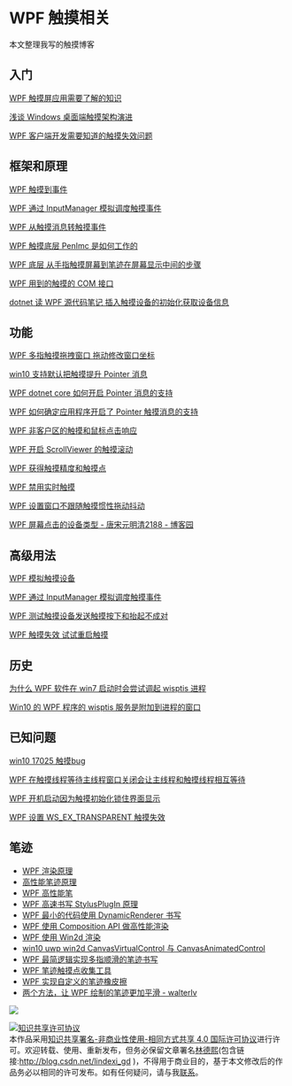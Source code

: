 # WPF 触摸相关

本文整理我写的触摸博客

<!--more-->
<!-- CreateTime:5/29/2020 4:56:25 PM -->

## 入门

[WPF 触摸屏应用需要了解的知识](https://blog.lindexi.com/post/WPF-%E8%A7%A6%E6%91%B8%E5%B1%8F%E5%BA%94%E7%94%A8%E9%9C%80%E8%A6%81%E4%BA%86%E8%A7%A3%E7%9A%84%E7%9F%A5%E8%AF%86.html )

[浅谈 Windows 桌面端触摸架构演进](https://blog.lindexi.com/post/%E6%B5%85%E8%B0%88-Windows-%E6%A1%8C%E9%9D%A2%E7%AB%AF%E8%A7%A6%E6%91%B8%E6%9E%B6%E6%9E%84%E6%BC%94%E8%BF%9B.html )

[WPF 客户端开发需要知道的触摸失效问题](https://blog.lindexi.com/post/WPF-%E5%AE%A2%E6%88%B7%E7%AB%AF%E5%BC%80%E5%8F%91%E9%9C%80%E8%A6%81%E7%9F%A5%E9%81%93%E7%9A%84%E8%A7%A6%E6%91%B8%E5%A4%B1%E6%95%88%E9%97%AE%E9%A2%98.html )

## 框架和原理

[WPF 触摸到事件](https://blog.lindexi.com/post/WPF-%E8%A7%A6%E6%91%B8%E5%88%B0%E4%BA%8B%E4%BB%B6.html )

[WPF 通过 InputManager 模拟调度触摸事件](https://blog.lindexi.com/post/WPF-%E9%80%9A%E8%BF%87-InputManager-%E6%A8%A1%E6%8B%9F%E8%B0%83%E5%BA%A6%E8%A7%A6%E6%91%B8%E4%BA%8B%E4%BB%B6.html )

[WPF 从触摸消息转触摸事件](https://blog.lindexi.com/post/WPF-%E4%BB%8E%E8%A7%A6%E6%91%B8%E6%B6%88%E6%81%AF%E8%BD%AC%E8%A7%A6%E6%91%B8%E4%BA%8B%E4%BB%B6.html )

[WPF 触摸底层 PenImc 是如何工作的](https://blog.lindexi.com/post/WPF-%E8%A7%A6%E6%91%B8%E5%BA%95%E5%B1%82-PenImc-%E6%98%AF%E5%A6%82%E4%BD%95%E5%B7%A5%E4%BD%9C%E7%9A%84.html )

[WPF 底层 从手指触摸屏幕到笔迹在屏幕显示中间的步骤](https://blog.lindexi.com/post/WPF-%E5%BA%95%E5%B1%82-%E4%BB%8E%E6%89%8B%E6%8C%87%E8%A7%A6%E6%91%B8%E5%B1%8F%E5%B9%95%E5%88%B0%E7%AC%94%E8%BF%B9%E5%9C%A8%E5%B1%8F%E5%B9%95%E6%98%BE%E7%A4%BA%E4%B8%AD%E9%97%B4%E7%9A%84%E6%AD%A5%E9%AA%A4.html )

[WPF 用到的触摸的 COM 接口](https://blog.lindexi.com/post/WPF-%E7%94%A8%E5%88%B0%E7%9A%84%E8%A7%A6%E6%91%B8%E7%9A%84-COM-%E6%8E%A5%E5%8F%A3.html )

[dotnet 读 WPF 源代码笔记 插入触摸设备的初始化获取设备信息](https://blog.lindexi.com/post/dotnet-%E8%AF%BB-WPF-%E6%BA%90%E4%BB%A3%E7%A0%81%E7%AC%94%E8%AE%B0-%E6%8F%92%E5%85%A5%E8%A7%A6%E6%91%B8%E8%AE%BE%E5%A4%87%E7%9A%84%E5%88%9D%E5%A7%8B%E5%8C%96%E8%8E%B7%E5%8F%96%E8%AE%BE%E5%A4%87%E4%BF%A1%E6%81%AF.html )

## 功能

[WPF 多指触摸拖拽窗口 拖动修改窗口坐标](https://blog.lindexi.com/post/WPF-%E5%A4%9A%E6%8C%87%E8%A7%A6%E6%91%B8%E6%8B%96%E6%8B%BD%E7%AA%97%E5%8F%A3-%E6%8B%96%E5%8A%A8%E4%BF%AE%E6%94%B9%E7%AA%97%E5%8F%A3%E5%9D%90%E6%A0%87.html )

[win10 支持默认把触摸提升 Pointer 消息](https://blog.lindexi.com/post/win10-%E6%94%AF%E6%8C%81%E9%BB%98%E8%AE%A4%E6%8A%8A%E8%A7%A6%E6%91%B8%E6%8F%90%E5%8D%87-Pointer-%E6%B6%88%E6%81%AF.html )

[WPF dotnet core 如何开启 Pointer 消息的支持](https://blog.lindexi.com/post/WPF-dotnet-core-%E5%A6%82%E4%BD%95%E5%BC%80%E5%90%AF-Pointer-%E6%B6%88%E6%81%AF%E7%9A%84%E6%94%AF%E6%8C%81.html )

[WPF 如何确定应用程序开启了 Pointer 触摸消息的支持](https://blog.lindexi.com/post/WPF-%E5%A6%82%E4%BD%95%E7%A1%AE%E5%AE%9A%E5%BA%94%E7%94%A8%E7%A8%8B%E5%BA%8F%E5%BC%80%E5%90%AF%E4%BA%86-Pointer-%E8%A7%A6%E6%91%B8%E6%B6%88%E6%81%AF%E7%9A%84%E6%94%AF%E6%8C%81.html )

[WPF 非客户区的触摸和鼠标点击响应](https://blog.lindexi.com/post/WPF-%E9%9D%9E%E5%AE%A2%E6%88%B7%E5%8C%BA%E7%9A%84%E8%A7%A6%E6%91%B8%E5%92%8C%E9%BC%A0%E6%A0%87%E7%82%B9%E5%87%BB%E5%93%8D%E5%BA%94.html )

[WPF 开启 ScrollViewer 的触摸滚动](https://blog.lindexi.com/post/WPF-%E5%BC%80%E5%90%AF-ScrollViewer-%E7%9A%84%E8%A7%A6%E6%91%B8%E6%BB%9A%E5%8A%A8.html )

[WPF 获得触摸精度和触摸点](https://blog.lindexi.com/post/WPF-%E8%8E%B7%E5%BE%97%E8%A7%A6%E6%91%B8%E7%B2%BE%E5%BA%A6%E5%92%8C%E8%A7%A6%E6%91%B8%E7%82%B9.html )

[WPF 禁用实时触摸](https://blog.lindexi.com/post/WPF-%E7%A6%81%E7%94%A8%E5%AE%9E%E6%97%B6%E8%A7%A6%E6%91%B8.html )

[WPF 设置窗口不跟随触摸惯性拖动抖动](https://blog.lindexi.com/post/WPF-%E8%AE%BE%E7%BD%AE%E7%AA%97%E5%8F%A3%E4%B8%8D%E8%B7%9F%E9%9A%8F%E8%A7%A6%E6%91%B8%E6%83%AF%E6%80%A7%E6%8B%96%E5%8A%A8%E6%8A%96%E5%8A%A8.html )

[WPF 屏幕点击的设备类型 - 唐宋元明清2188 - 博客园](https://www.cnblogs.com/kybs0/p/14888287.html )

## 高级用法

[WPF 模拟触摸设备](https://blog.lindexi.com/post/WPF-%E6%A8%A1%E6%8B%9F%E8%A7%A6%E6%91%B8%E8%AE%BE%E5%A4%87.html )

[WPF 通过 InputManager 模拟调度触摸事件](https://blog.lindexi.com/post/WPF-%E9%80%9A%E8%BF%87-InputManager-%E6%A8%A1%E6%8B%9F%E8%B0%83%E5%BA%A6%E8%A7%A6%E6%91%B8%E4%BA%8B%E4%BB%B6.html )

[WPF 测试触摸设备发送触摸按下和抬起不成对](https://blog.lindexi.com/post/WPF-%E6%B5%8B%E8%AF%95%E8%A7%A6%E6%91%B8%E8%AE%BE%E5%A4%87%E5%8F%91%E9%80%81%E8%A7%A6%E6%91%B8%E6%8C%89%E4%B8%8B%E5%92%8C%E6%8A%AC%E8%B5%B7%E4%B8%8D%E6%88%90%E5%AF%B9.html )

[WPF 触摸失效 试试重启触摸](https://blog.lindexi.com/post/WPF-%E8%A7%A6%E6%91%B8%E5%A4%B1%E6%95%88-%E8%AF%95%E8%AF%95%E9%87%8D%E5%90%AF%E8%A7%A6%E6%91%B8.html )

## 历史

[为什么 WPF 软件在 win7 启动时会尝试调起 wisptis 进程](https://blog.lindexi.com/post/%E4%B8%BA%E4%BB%80%E4%B9%88-WPF-%E8%BD%AF%E4%BB%B6%E5%9C%A8-win7-%E5%90%AF%E5%8A%A8%E6%97%B6%E4%BC%9A%E5%B0%9D%E8%AF%95%E8%B0%83%E8%B5%B7-wisptis-%E8%BF%9B%E7%A8%8B.html)

[Win10 的 WPF 程序的 wisptis 服务是附加到进程的窗口](https://blog.lindexi.com/post/Win10-%E7%9A%84-WPF-%E7%A8%8B%E5%BA%8F%E7%9A%84-wisptis-%E6%9C%8D%E5%8A%A1%E6%98%AF%E9%99%84%E5%8A%A0%E5%88%B0%E8%BF%9B%E7%A8%8B%E7%9A%84%E7%AA%97%E5%8F%A3.html)

## 已知问题

[win10 17025 触摸bug](https://blog.lindexi.com/post/win10-17025-%E8%A7%A6%E6%91%B8bug.html )

[WPF 在触摸线程等待主线程窗口关闭会让主线程和触摸线程相互等待](https://blog.lindexi.com/post/WPF-%E5%9C%A8%E8%A7%A6%E6%91%B8%E7%BA%BF%E7%A8%8B%E7%AD%89%E5%BE%85%E4%B8%BB%E7%BA%BF%E7%A8%8B%E7%AA%97%E5%8F%A3%E5%85%B3%E9%97%AD%E4%BC%9A%E8%AE%A9%E4%B8%BB%E7%BA%BF%E7%A8%8B%E5%92%8C%E8%A7%A6%E6%91%B8%E7%BA%BF%E7%A8%8B%E7%9B%B8%E4%BA%92%E7%AD%89%E5%BE%85.html )

[WPF 开机启动因为触摸初始化锁住界面显示](https://blog.lindexi.com/post/WPF-%E5%BC%80%E6%9C%BA%E5%90%AF%E5%8A%A8%E5%9B%A0%E4%B8%BA%E8%A7%A6%E6%91%B8%E5%88%9D%E5%A7%8B%E5%8C%96%E9%94%81%E4%BD%8F%E7%95%8C%E9%9D%A2%E6%98%BE%E7%A4%BA.html )

[WPF 设置 WS_EX_TRANSPARENT 触摸失效](https://blog.lindexi.com/post/WPF-%E8%AE%BE%E7%BD%AE-WS_EX_TRANSPARENT-%E8%A7%A6%E6%91%B8%E5%A4%B1%E6%95%88.html )

## 笔迹

- [WPF 渲染原理](https://lindexi.gitee.io/post/WPF-%E6%B8%B2%E6%9F%93%E5%8E%9F%E7%90%86.html )
- [高性能笔迹原理](https://blog.lindexi.com/post/%E9%AB%98%E6%80%A7%E8%83%BD%E7%AC%94%E8%BF%B9%E5%8E%9F%E7%90%86.html)
- [WPF 高性能笔](https://blog.lindexi.com/post/WPF-%E9%AB%98%E6%80%A7%E8%83%BD%E7%AC%94.html ) 
- [WPF 高速书写 StylusPlugIn 原理](https://blog.lindexi.com/post/WPF-%E9%AB%98%E9%80%9F%E4%B9%A6%E5%86%99-StylusPlugIn-%E5%8E%9F%E7%90%86.html )
- [WPF 最小的代码使用 DynamicRenderer 书写](https://blog.lindexi.com/post/WPF-%E6%9C%80%E5%B0%8F%E7%9A%84%E4%BB%A3%E7%A0%81%E4%BD%BF%E7%94%A8-DynamicRenderer-%E4%B9%A6%E5%86%99.html )
- [WPF 使用 Composition API 做高性能渲染](https://blog.lindexi.com/post/WPF-%E4%BD%BF%E7%94%A8-Composition-API-%E5%81%9A%E9%AB%98%E6%80%A7%E8%83%BD%E6%B8%B2%E6%9F%93.html )
- [WPF 使用 Win2d 渲染](https://blog.lindexi.com/post/WPF-%E4%BD%BF%E7%94%A8-Win2d-%E6%B8%B2%E6%9F%93.html )
- [win10 uwp win2d CanvasVirtualControl 与 CanvasAnimatedControl](https://blog.lindexi.com/post/win10-uwp-win2d-CanvasVirtualControl-%E4%B8%8E-CanvasAnimatedControl.html )
- [WPF 最简逻辑实现多指顺滑的笔迹书写](https://blog.lindexi.com/post/WPF-%E6%9C%80%E7%AE%80%E9%80%BB%E8%BE%91%E5%AE%9E%E7%8E%B0%E5%A4%9A%E6%8C%87%E9%A1%BA%E6%BB%91%E7%9A%84%E7%AC%94%E8%BF%B9%E4%B9%A6%E5%86%99.html)
- [WPF 笔迹触摸点收集工具](https://blog.lindexi.com/post/WPF-%E7%AC%94%E8%BF%B9%E8%A7%A6%E6%91%B8%E7%82%B9%E6%94%B6%E9%9B%86%E5%B7%A5%E5%85%B7.html )
- [WPF 实现自定义的笔迹橡皮擦](https://blog.lindexi.com/post/WPF-%E5%AE%9E%E7%8E%B0%E8%87%AA%E5%AE%9A%E4%B9%89%E7%9A%84%E7%AC%94%E8%BF%B9%E6%A9%A1%E7%9A%AE%E6%93%A6.html )
- [两个方法，让 WPF 绘制的笔迹更加平滑 - walterlv](https://blog.walterlv.com/post/wpf-smooth-ink.html )

![](http://image.acmx.xyz/lindexi%2F72551177_p0.jpg)

<a rel="license" href="http://creativecommons.org/licenses/by-nc-sa/4.0/"><img alt="知识共享许可协议" style="border-width:0" src="https://licensebuttons.net/l/by-nc-sa/4.0/88x31.png" /></a><br />本作品采用<a rel="license" href="http://creativecommons.org/licenses/by-nc-sa/4.0/">知识共享署名-非商业性使用-相同方式共享 4.0 国际许可协议</a>进行许可。欢迎转载、使用、重新发布，但务必保留文章署名[林德熙](http://blog.csdn.net/lindexi_gd)(包含链接:http://blog.csdn.net/lindexi_gd )，不得用于商业目的，基于本文修改后的作品务必以相同的许可发布。如有任何疑问，请与我[联系](mailto:lindexi_gd@163.com)。  
